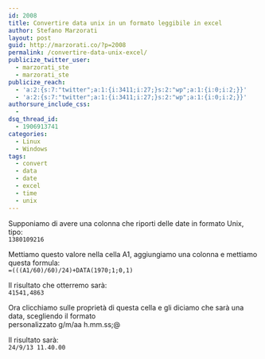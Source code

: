```yaml
---
id: 2008
title: Convertire data unix in un formato leggibile in excel
author: Stefano Marzorati
layout: post
guid: http://marzorati.co/?p=2008
permalink: /convertire-data-unix-excel/
publicize_twitter_user:
  - marzorati_ste
  - marzorati_ste
publicize_reach:
  - 'a:2:{s:7:"twitter";a:1:{i:3411;i:27;}s:2:"wp";a:1:{i:0;i:2;}}'
  - 'a:2:{s:7:"twitter";a:1:{i:3411;i:27;}s:2:"wp";a:1:{i:0;i:2;}}'
authorsure_include_css:
  - 
dsq_thread_id:
  - 1906913741
categories:
  - Linux
  - Windows
tags:
  - convert
  - data
  - date
  - excel
  - time
  - unix
---
```

Supponiamo di avere una colonna che riporti delle date in formato Unix, tipo:  
`1380109216`

Mettiamo questo valore nella cella A1, aggiungiamo una colonna e mettiamo questa formula:  
`=(((A1/60)/60)/24)+DATA(1970;1;0,1)`

Il risultato che otterremo sarà:  
`41541,4863`

Ora clicchiamo sulle proprietà di questa cella e gli diciamo che sarà una data, scegliendo il formato  
personalizzato g/m/aa h.mm.ss;@

Il risultato sarà:  
`24/9/13 11.40.00`